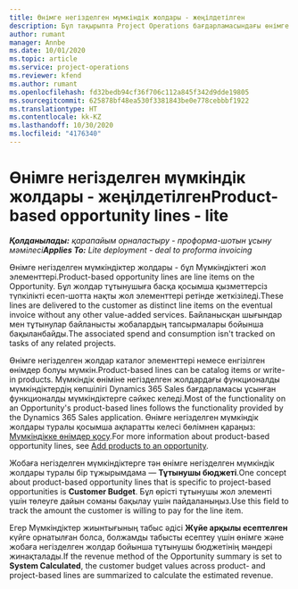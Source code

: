 ```yaml
---
title: Өнімге негізделген мүмкіндік жолдары - жеңілдетілген
description: Бұл тақырыпта Project Operations бағдарламасындағы өнімге негізделген мүмкіндік жолдарының элементтері туралы ақпарат берілген.
author: rumant
manager: Annbe
ms.date: 10/01/2020
ms.topic: article
ms.service: project-operations
ms.reviewer: kfend
ms.author: rumant
ms.openlocfilehash: fd32bedb94cf36f706c112a845f342d9dde19805
ms.sourcegitcommit: 625878bf48ea530f3381843be0e778cebbbf1922
ms.translationtype: HT
ms.contentlocale: kk-KZ
ms.lasthandoff: 10/30/2020
ms.locfileid: "4176340"
---
```

# <a name="product-based-opportunity-lines---lite"></a><span data-ttu-id="9172b-103">Өнімге негізделген мүмкіндік жолдары - жеңілдетілген</span><span class="sxs-lookup"><span data-stu-id="9172b-103">Product-based opportunity lines - lite</span></span>

<span data-ttu-id="9172b-104">_**Қолданылады:** қарапайым орналастыру - проформа-шотын ұсыну мәмілесі_</span><span class="sxs-lookup"><span data-stu-id="9172b-104">_**Applies To:** Lite deployment - deal to proforma invoicing_</span></span>

<span data-ttu-id="9172b-105">Өнімге негізделген мүмкіндіктер жолдары - бұл Мүмкіндіктегі жол элементтері.</span><span class="sxs-lookup"><span data-stu-id="9172b-105">Product-based opportunity lines are line items on the Opportunity.</span></span> <span data-ttu-id="9172b-106">Бұл жолдар тұтынушыға басқа қосымша қызметтерсіз түпкілікті есеп-шотта нақты жол элементтері ретінде жеткізіледі.</span><span class="sxs-lookup"><span data-stu-id="9172b-106">These lines are delivered to the customer as distinct line items on the eventual invoice without any other value-added services.</span></span> <span data-ttu-id="9172b-107">Байланысқан шығындар мен тұтынулар байланысты жобалардың тапсырмалары бойынша бақыланбайды.</span><span class="sxs-lookup"><span data-stu-id="9172b-107">The associated spend and consumption isn't tracked on tasks of any related projects.</span></span>

<span data-ttu-id="9172b-108">Өнімге негізделген жолдар каталог элементтері немесе енгізілген өнімдер болуы мүмкін.</span><span class="sxs-lookup"><span data-stu-id="9172b-108">Product-based lines can be catalog items or write-in products.</span></span> <span data-ttu-id="9172b-109">Мүмкіндік өніміне негізделген жолдардағы функционалды мүмкіндіктердің көпшілігі Dynamics 365 Sales бағдарламасы ұсынған функционалды мүмкіндіктерге сәйкес келеді.</span><span class="sxs-lookup"><span data-stu-id="9172b-109">Most of the functionality on an Opportunity's product-based lines follows the functionality provided by the Dynamics 365 Sales application.</span></span> <span data-ttu-id="9172b-110">Өнімге негізделген мүмкіндік жолдары туралы қосымша ақпаратты келесі бөлімнен қараңыз: [Мүмкіндікке өнімдер қосу](https://docs.microsoft.com/dynamics365/sales-enterprise/add-products-opportunity).</span><span class="sxs-lookup"><span data-stu-id="9172b-110">For more information about product-based opportunity lines, see [Add products to an opportunity](https://docs.microsoft.com/dynamics365/sales-enterprise/add-products-opportunity).</span></span>

<span data-ttu-id="9172b-111">Жобаға негізделген мүмкіндіктерге тән өнімге негізделген мүмкіндік жолдары туралы бір тұжырымдама — **Тұтынушы бюджеті**.</span><span class="sxs-lookup"><span data-stu-id="9172b-111">One concept about product-based opportunity lines that is specific to project-based opportunities is **Customer Budget**.</span></span> <span data-ttu-id="9172b-112">Бұл өрісті тұтынушы жол элементі үшін төлеуге дайын соманы бақылау үшін пайдаланыңыз.</span><span class="sxs-lookup"><span data-stu-id="9172b-112">Use this field to track the amount the customer is willing to pay for the line item.</span></span>

<span data-ttu-id="9172b-113">Егер Мүмкіндіктер жиынтығының табыс әдісі **Жүйе арқылы есептелген** күйге орнатылған болса, болжамды табысты есептеу үшін өнімге және жобаға негізделген жолдар бойынша тұтынушы бюджетінің мәндері жинақталады.</span><span class="sxs-lookup"><span data-stu-id="9172b-113">If the revenue method of the Opportunity summary is set to **System Calculated**, the customer budget values across product- and project-based lines are summarized to calculate the estimated revenue.</span></span>
